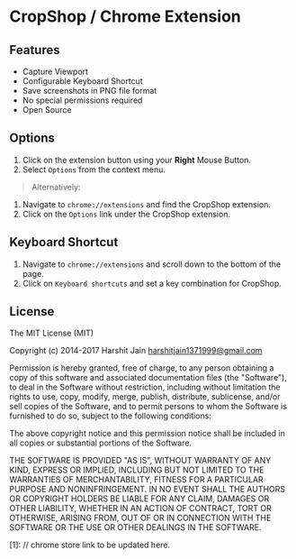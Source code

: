 
# CropShop / Chrome Extension


## Features

- Capture Viewport
- Configurable Keyboard Shortcut
- Save screenshots in PNG file format
- No special permissions required
- Open Source


## Options

1. Click on the extension button using your **Right** Mouse Button.
2. Select `Options` from the context menu.

> Alternatively:

1. Navigate to `chrome://extensions` and find the CropShop extension.
2. Click on the `Options` link under the CropShop extension.


## Keyboard Shortcut

1. Navigate to `chrome://extensions` and scroll down to the bottom of the page.
2. Click on `Keyboard shortcuts` and set a key combination for CropShop.


## License

The MIT License (MIT)

Copyright (c) 2014-2017 Harshit Jain <harshitjain1371999@gmail.com>

Permission is hereby granted, free of charge, to any person obtaining a copy
of this software and associated documentation files (the "Software"), to deal
in the Software without restriction, including without limitation the rights
to use, copy, modify, merge, publish, distribute, sublicense, and/or sell
copies of the Software, and to permit persons to whom the Software is
furnished to do so, subject to the following conditions:

The above copyright notice and this permission notice shall be included in all
copies or substantial portions of the Software.

THE SOFTWARE IS PROVIDED "AS IS", WITHOUT WARRANTY OF ANY KIND, EXPRESS OR
IMPLIED, INCLUDING BUT NOT LIMITED TO THE WARRANTIES OF MERCHANTABILITY,
FITNESS FOR A PARTICULAR PURPOSE AND NONINFRINGEMENT. IN NO EVENT SHALL THE
AUTHORS OR COPYRIGHT HOLDERS BE LIABLE FOR ANY CLAIM, DAMAGES OR OTHER
LIABILITY, WHETHER IN AN ACTION OF CONTRACT, TORT OR OTHERWISE, ARISING FROM,
OUT OF OR IN CONNECTION WITH THE SOFTWARE OR THE USE OR OTHER DEALINGS IN THE
SOFTWARE.


  [1]: // chrome store link to be updated here.
